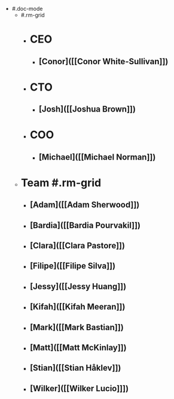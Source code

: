 - #.doc-mode
    - #.rm-grid
        - # CEO
            - ## [Conor]([[Conor White-Sullivan]])
        - # CTO
            - ## [Josh]([[Joshua Brown]])
        - # COO
            - ## [Michael]([[Michael Norman]])
    - # Team #.rm-grid
        - ## [Adam]([[Adam Sherwood]])
        - ## [Bardia]([[Bardia Pourvakil]])
        - ## [Clara]([[Clara Pastore]])
        - ## [Filipe]([[Filipe Silva]])
        - ## [Jessy]([[Jessy Huang]])
        - ## [Kifah]([[Kifah Meeran]])
        - ## [Mark]([[Mark Bastian]])
        - ## [Matt]([[Matt McKinlay]])
        - ## [Stian]([[Stian Håklev]])
        - ## [Wilker]([[Wilker Lucio]]])
